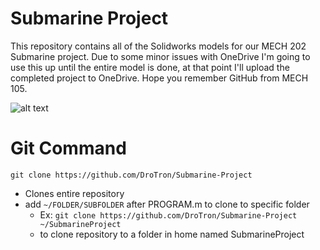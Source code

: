 # Submarine Project
This repository contains all of the Solidworks models for our MECH 202 Submarine project. Due to some minor issues with OneDrive I'm going to use this up until the entire model is done,
at that point I'll upload the completed project to OneDrive. Hope you remember GitHub from MECH 105.


   ![alt text](https://github.com/DroTron/Submarine-Project/blob/master/Solidworks/Pictures/1.PNG)
   
# Git Command
`git clone https://github.com/DroTron/Submarine-Project`
*  Clones entire repository
*  add `~/FOLDER/SUBFOLDER` after PROGRAM.m to clone to specific folder
   * Ex: `git clone https://github.com/DroTron/Submarine-Project ~/SubmarineProject`
   * to clone repository to a folder in home named SubmarineProject